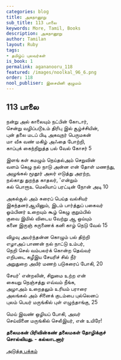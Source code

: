```yaml
---
categories: blog
title: அகநானூறு
sub_title: 113 பாலை
keywords: More, Tamil, Books
description: அகநானூறு
author: Tamilan
layout: Ruby
tags:
- தமிழ்ப் புலவர்கள்
is_book: 1
permalink: agananooru_118
featured: /images/noolkal_96_6.png
order: 118
nool_publiser: இசையினி குழுமம்
---
```



## 113 பாலை

நன்று அல் காலையும் நட்பின் கோடார்,  
சென்று வழிப்படூஉம் திரிபு இல் சூழ்ச்சியின்,  
புன் தலை மடப் பிடி அகவுநர் பெருமகன்  
மா வீசு வண் மகிழ் அஃதை போற்றி,  
காப்புக் கைந்நிறுத்த பல் வேல் கோசர் 5

இளங் கள் கமழும் நெய்தல்அம் செறுவின்  
வளம் கெழு நல் நாடு அன்ன என் தோள் மணந்து,  
அழுங்கல் மூதூர் அலர் எடுத்து அரற்ற,  
நல்காது துறந்த காதலர், 'என்றும்  
கல் பொரூஉ மெலியாப் பரட்டின் நோன் அடி 10

அகல்சூல் அம் சுரைப் பெய்த வல்சியர்  
இகந்தனர்ஆயினும், இடம் பார்த்துப் பகைவர்  
ஓம்பினர் உறையும் கூழ் கெழு குறும்பில்  
குவை இமில் விடைய வேற்று ஆ ஒய்யும்  
கனை இருஞ் சுருணைக் கனி காழ் நெடு வேல் 15

விழவு அயர்ந்தன்ன கொழும் பல் திற்றி  
எழாஅப் பாணன் நல் நாட்டு உம்பர்,  
நெறி செல் வம்பலர்க் கொன்ற தெவ்வர்  
எறிபடை கழீஇய சேயரிச் சில் நீர்  
அறுதுறை அயிர் மணற் படுகரைப் போகி, 20

சேயர்' என்றலின், சிறுமை உற்ற என்  
கையறு நெஞ்சத்து எவ்வம் நீங்க,  
அழாஅம் உறைதலும் உரியம் பராரை  
அலங்கல் அம் சினைக் குடம்பை புல்லெனப்  
புலம் பெயர் மருங்கில் புள் எழுந்தாங்கு, 25

மெய் இவண் ஒழியப் போகி, அவர்  
செய்வினை மருங்கில் செலீஇயர், என் உயிரே!

**தலைமகன் பிரிவின்கண் தலைமகள் தோழிக்குச்  
சொல்லியது. - கல்லாடனார்**

[அடுத்த பக்கம்](agananooru_119)
